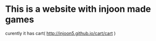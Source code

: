 # This is a website with injoon made games
curently it has cart( http://injoon5.github.io/cart/cart )
